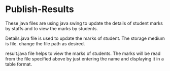 # Publish-Results

These java files are using java swing to update the details of student marks by staffs and to view the marks by students.

Details.java file is used to update the marks of student. The storage medium is file. change the file path as desired.

result.java file helps to view the marks of students. The marks will be read from the file specified above by just entering the name and displaying it in a table format.
